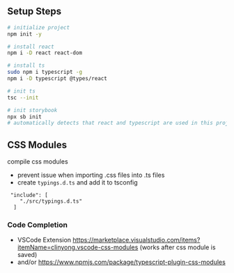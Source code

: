 ## Setup Steps

```bash
# initialize project
npm init -y

# install react
npm i -D react react-dom

# install ts
sudo npm i typescript -g
npm i -D typescript @types/react

# init ts
tsc --init

# init storybook 
npx sb init
# automatically detects that react and typescript are used in this project
```


## CSS Modules

compile css modules
- prevent issue when importing .css files into .ts files
- create `typings.d.ts` and add it to tsconfig
```
 "include": [
    "./src/typings.d.ts"
  ]
```

### Code Completion
- VSCode Extension https://marketplace.visualstudio.com/items?itemName=clinyong.vscode-css-modules (works after css module is saved)
- and/or https://www.npmjs.com/package/typescript-plugin-css-modules
